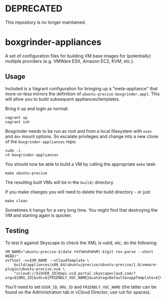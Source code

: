 # DEPRECATED

This repository is no longer maintained.

# boxgrinder-appliances

A set of configuration files for building VM base images for (potentially)
multiple providers (e.g. VMWare ESX, Amazon EC2, KVM, etc.).

## Usage

Included is a Vagrant configuration for bringing up a "meta-appliance" that
more-or-less mirrors the definition of `ubuntu-precise-boxgrinder.appl`.
This will allow you to build subsequent appliances/templates.

Bring it up and login as normal:

    vagrant up
    vagrant ssh

Boxgrinder needs to be run as root and from a local filesystem with `exec`
and `dev` mount options. So escalate privileges and change into a new clone
of the `boxgrinder-appliances` repo:

    sudo -i
    cd boxgrinder-appliances

You should now be able to build a VM by calling the appropriate `make` task:

    make ubuntu-precise

The resulting built VMs will be in the `build/` directory.

If you make changes you will need to delete the build directory - or just

    make clean

Sometimes it hangs for a very long time. You might find that destroying the VM
and starting again is quicker.

## Testing

To test it against Skyscape to check the XML is valid, etc, do the following:

    VM_NAME="ubuntu-precise-$(date +%Y%m%d%H%M)-$(git rev-parse --short HEAD)"
    ovftool -n=$VM_NAME --vCloudTemplate \
        build/appliances/x86_64/ubuntu/precise/ubuntu-precise/1.0/vmware-plugin/ubuntu-precise.ova \
        "vcloud://${USER_ID}@api.vcd.portal.skyscapecloud.com/?org=${ORG_ID}&vdc=${FRIENDLY_VDC_NAME}&catalog=Default&vappTemplate=${VM_NAME}"

You'll need to set `USER_ID`, `ORG_ID` and `FRIENDLY_VDC_NAME` (the latter can
be found on the Administration tab in vCloud Director; use `%20` for spaces).
